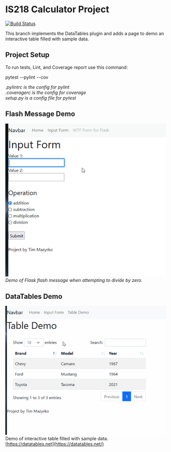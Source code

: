 # IS218 Calculator Project

[![Build Status](https://app.travis-ci.com/tmazyrko/IS218_calculator.svg?branch=calc-v6)](https://app.travis-ci.com/tmazyrko/IS218_calculator)

This branch implements the DataTables plugin and adds a page to demo an interactive table filled with sample data.

## Project Setup

To run tests, Lint, and Coverage report use this command:

pytest  --pylint --cov

_.pylintrc is the config for pylint_<br>
_.coveragerc is the config for coverage_<br>
_setup.py is a config file for pytest_

## Flash Message Demo

![flash-error-demo](img/flash_error_demo.gif)<br>
_Demo of Flask flash message when attempting to divide by zero._

## DataTables Demo

![datatables-demo](img/datatables_demo.gif)<br>
Demo of interactive table filled with sample data.<br>
[https://datatables.net](https://datatables.net/)
